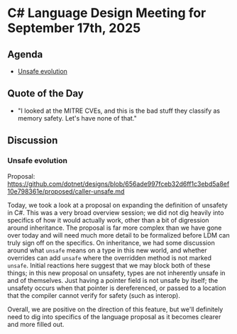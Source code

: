 # C# Language Design Meeting for September 17th, 2025

## Agenda

- [Unsafe evolution](#unsafe-evolution)

## Quote of the Day

- "I looked at the MITRE CVEs, and this is the bad stuff they classify as memory safety. Let's have none of that."

## Discussion

### Unsafe evolution

Proposal: https://github.com/dotnet/designs/blob/656ade997fceb32d6ff1c3ebd5a8ef10e798361e/proposed/caller-unsafe.md

Today, we took a look at a proposal on expanding the definition of unsafety in C#. This was a very broad overview session; we did not dig heavily into specifics of how it would
actually work, other than a bit of digression around inheritance. The proposal is far more complex than we have gone over today and will need much more detail to be formalized
before LDM can truly sign off on the specifics. On inheritance, we had some discussion around what `unsafe` means on a type in this new world, and whether overrides can
add `unsafe` where the overridden method is not marked `unsafe`. Initial reactions here suggest that we may block both of these things; in this new proposal on unsafety, types
are not inherently unsafe in and of themselves. Just having a pointer field is not unsafe by itself; the unsafety occurs when that pointer is dereferenced, or passed to a location
that the compiler cannot verify for safety (such as interop).

Overall, we are positive on the direction of this feature, but we'll definitely need to dig into specifics of the language proposal as it becomes clearer and more filled out.
